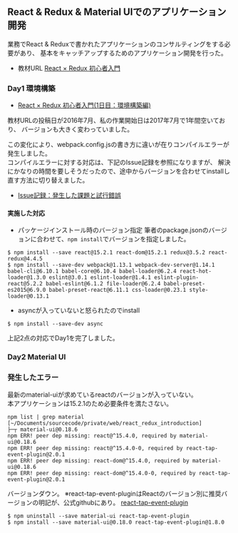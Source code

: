 ## React & Redux & Material UIでのアプリケーション開発
業務でReact & Reduxで書かれたアプリケーションのコンサルティングをする必要があり、
基本をキャッチアップするためのアプリケーション開発を行った。

* 教材URL
[React × Redux 初心者入門](http://www.hirooooo-lab.com/entry/development/react-redux-setup-environment)

### Day1 環境構築

* [React × Redux 初心者入門(1日目：環境構築編)](http://www.hirooooo-lab.com/entry/development/react-redux-setup-environment
)

教材URLの投稿日が2016年7月、私の作業開始日は2017年7月で1年間空いており、
バージョンも大きく変わっていました。

この変化により、webpack.config.jsの書き方に違いが在りコンパイルエラーが発生しました。  
コンパイルエラーに対する対応は、下記のIssue記録を参照になりますが、
解決にかなりの時間を要しそうだったので、途中からバージョンを合わせてinstallし直す方法に切り替えました。  

* [Issue記録：発生した課題と試行錯誤](https://github.com/KAZUKI1994/react_webpack_modify/issues?q=is%3Aclosed)

#### 実施した対応

* パッケージインストール時のバージョン指定
筆者のpackage.jsonのバージョンに合わせて、```npm install```でバージョンを指定しました。

```
$ npm install --save react@15.2.1 react-dom@15.2.1 redux@3.5.2 react-redux@4.4.5
$ npm install --save-dev webpack@1.13.1 webpack-dev-server@1.14.1 babel-cli@6.10.1 babel-core@6.10.4 babel-loader@6.2.4 react-hot-loader@1.3.0 eslint@3.0.1 eslint-loader@1.4.1 eslint-plugin-react@5.2.2 babel-eslint@6.1.2 file-loader@6.2.4 babel-preset-es2015@6.9.0 babel-preset-react@6.11.1 css-loader@0.23.1 style-loader@0.13.1
```

* asyncが入っていないと怒られたのでinstall

```
$ npm install --save-dev async
```

上記2点の対応でDay1を完了しました。


### Day2 Material UI

### 発生したエラー

最新のmaterial-uiが求めているreactのバージョンが入っていない。  
本アプリケーションは15.2.1のため必要条件を満たさない。

```
npm list | grep material                                                          [~/Documents/sourcecode/private/web/react_redux_introduction]
├─┬ material-ui@0.18.6
npm ERR! peer dep missing: react@^15.4.0, required by material-ui@0.18.6
npm ERR! peer dep missing: react@^15.4.0-0, required by react-tap-event-plugin@2.0.1
npm ERR! peer dep missing: react-dom@^15.4.0, required by material-ui@0.18.6
npm ERR! peer dep missing: react-dom@^15.4.0-0, required by react-tap-event-plugin@2.0.1
```

バージョンダウン。
※react-tap-event-pluginはReactのバージョン別に推奨バージョンの明記が、公式githubにあり。
[react-tap-event-plugin](https://github.com/zilverline/react-tap-event-plugin)

```
$ npm uninstall --save material-ui react-tap-event-plugin
$ npm install --save material-ui@0.18.0 react-tap-event-plugin@1.8.0
```
